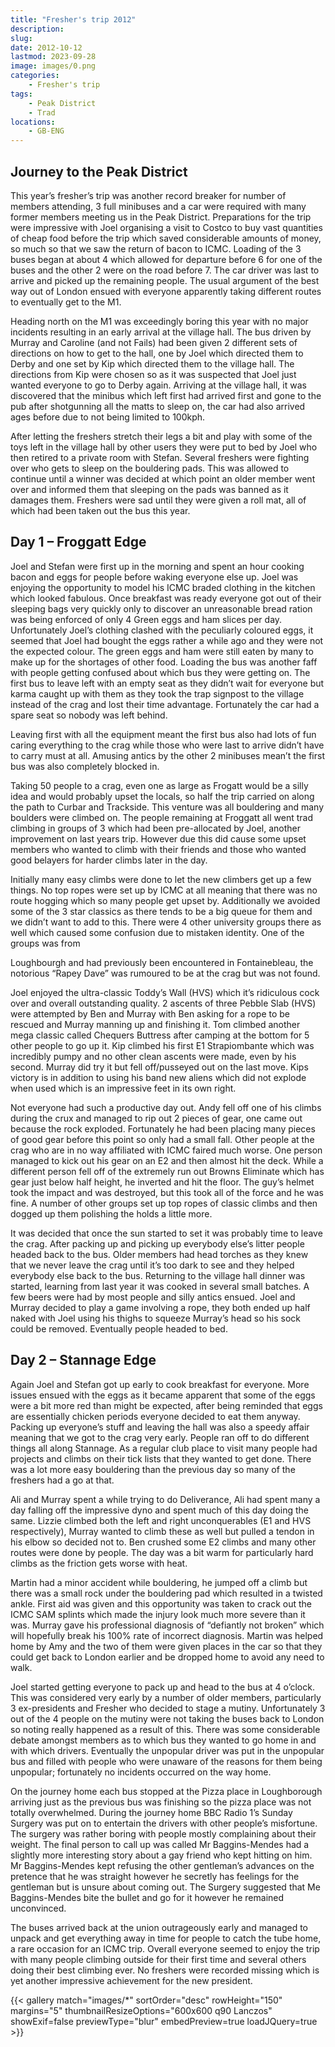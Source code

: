 ```yaml
---
title: "Fresher's trip 2012"
description: 
slug: 
date: 2012-10-12
lastmod: 2023-09-28
image: images/0.png
categories:
    - Fresher's trip
tags:
    - Peak District
    - Trad
locations:
    - GB-ENG
---
```


## Journey to the Peak District

This year’s fresher’s trip was another record breaker for number of members attending, 3 full
minibuses and a car were required with many former members meeting us in the Peak District.
Preparations for the trip were impressive with Joel organising a visit to Costco to buy vast quantities
of cheap food before the trip which saved considerable amounts of money, so much so that we saw
the return of bacon to ICMC. Loading of the 3 buses began at about 4 which allowed for departure
before 6 for one of the buses and the other 2 were on the road before 7. The car driver was last to
arrive and picked up the remaining people. The usual argument of the best way out of London
ensued with everyone apparently taking different routes to eventually get to the M1.

Heading north on the M1 was exceedingly boring this year with no major incidents resulting in an
early arrival at the village hall. The bus driven by Murray and Caroline (and not Fails) had been given
2 different sets of directions on how to get to the hall, one by Joel which directed them to Derby and
one set by Kip which directed them to the village hall. The directions from Kip were chosen so as it
was suspected that Joel just wanted everyone to go to Derby again. Arriving at the village hall, it was
discovered that the minibus which left first had arrived first and gone to the pub after shotgunning
all the matts to sleep on, the car had also arrived ages before due to not being limited to 100kph.

After letting the freshers stretch their legs a bit and play with some of the toys left in the village hall
by other users they were put to bed by Joel who then retired to a private room with Stefan. Several
freshers were fighting over who gets to sleep on the bouldering pads. This was allowed to continue
until a winner was decided at which point an older member went over and informed them that
sleeping on the pads was banned as it damages them. Freshers were sad until they were given a roll
mat, all of which had been taken out the bus this year.

## Day 1 – Froggatt Edge

Joel and Stefan were first up in the morning
and spent an hour cooking bacon and eggs for
people before waking everyone else up. Joel
was enjoying the opportunity to model his
ICMC braded clothing in the kitchen which
looked fabulous. Once breakfast was ready
everyone got out of their sleeping bags very
quickly only to discover an unreasonable
bread ration was being enforced of only 4
Green eggs and ham 
slices per day. Unfortunately Joel’s clothing
clashed with the peculiarly coloured eggs, it
seemed that Joel had bought the eggs rather a
while ago and they were not the expected
colour. The green eggs and ham were still eaten
by many to make up for the shortages of other
food. Loading the bus was another faff with
people getting confused about which bus they
were getting on. The first bus to leave left with
an empty seat as they didn’t wait for everyone
but karma caught up with them as they took the
trap signpost to the village instead of the crag
and lost their time advantage. Fortunately the
car had a spare seat so nobody was left behind.

Leaving first with all the equipment meant the
first bus also had lots of fun caring everything to
the crag while those who were last to arrive
didn’t have to carry must at all. Amusing antics
by the other 2 minibuses mean’t the first bus
was also completely blocked in.

Taking 50 people to a crag, even one as large as
Frogatt would be a silly idea and would probably
upset the locals, so half the trip carried on along
the path to Curbar and Trackside. This venture
was all bouldering and many boulders were
climbed on. The people remaining at Froggatt all
went trad climbing in groups of 3 which had
been pre-allocated by Joel, another
improvement on last years trip. However due
this did cause some upset members who wanted
to climb with their friends and those who
wanted good belayers for harder climbs later in
the day.

Initially many easy climbs were done to let the
new climbers get up a few things. No top ropes
were set up by ICMC at all meaning that there
was no route hogging which so many people get
upset by. Additionally we avoided some of the 3
star classics as there tends to be a big queue for
them and we didn’t want to add to this. There
were 4 other university groups there as well
which caused some confusion due to mistaken
identity. One of the groups was from

Loughbourgh and had previously been
encountered in Fontainebleau, the
notorious “Rapey Dave” was
rumoured to be at the crag but was
not found.

Joel enjoyed the ultra-classic Toddy’s
Wall (HVS) which it’s ridiculous cock
over and overall outstanding quality. 2
ascents of three Pebble Slab (HVS)
were attempted by Ben and Murray
with Ben asking for a rope to be
rescued and Murray manning up and
finishing it. Tom climbed another
mega classic called Chequers Buttress
after camping at the bottom for 5
other people to go up it. Kip climbed
his first E1 Strapiombante which was
incredibly pumpy and no other clean
ascents were made, even by his
second. Murray did try it but fell
off/pusseyed out on the last move.
Kips victory is in addition to using his
band new aliens which did not
explode when used which is an
impressive feet in its own right.

Not everyone had such a productive
day out. Andy fell off one of his climbs
during the crux and managed to rip
out 2 pieces of gear, one came out
because the rock exploded.
Fortunately he had been placing many
pieces of good gear before this point
so only had a small fall. Other people
at the crag who are in no way
affiliated with ICMC faired much
worse. One person managed to kick
out his gear on an E2 and then almost
hit the deck. While a different person
fell off of the extremely run out
Browns Eliminate which has gear just
below half height, he inverted and hit the floor. The guy’s helmet took the impact and was
destroyed, but this took all of the force and he was fine. A number of other groups set up top ropes
of classic climbs and then dogged up them polishing the holds a little more.


It was decided that once the sun started to set it was probably time to leave the crag. After packing
up and picking up everybody else’s litter people headed back to the bus. Older members had head
torches as they knew that we never leave the crag until it’s too dark to see and they helped
everybody else back to the bus. Returning to the village hall dinner was started, learning from last
year it was cooked in several small batches. A few beers were had by most people and silly antics
ensued. Joel and Murray decided to play a game involving a rope, they both ended up half naked
with Joel using his thighs to squeeze Murray’s head so his sock could be removed. Eventually people
headed to bed.

## Day 2 – Stannage Edge

Again Joel and Stefan got up early to
cook breakfast for everyone. More
issues ensued with the eggs as it
became apparent that some of the
eggs were a bit more red than might
be expected, after being reminded
that eggs are essentially chicken
periods everyone decided to eat them
anyway. Packing up everyone’s stuff
and leaving the hall was also a speedy
affair meaning that we got to the crag
very early. People ran off to do different things all along Stannage. As a regular club place to visit
many people had projects and climbs on their tick lists that they wanted to get done. There was a lot
more easy bouldering than the previous day so many of the freshers had a go at that.

Ali and Murray spent a while trying to do Deliverance, Ali had spent many a day falling off the
impressive dyno and spent much of this day doing the same. Lizzie climbed both the left and right
unconquerables (E1 and HVS respectively), Murray wanted to climb these as well but pulled a
tendon in his elbow so decided not to. Ben crushed some E2 climbs and many other routes were
done by people. The day was a bit warm for particularly hard climbs as the friction gets worse with
heat.

Martin had a minor accident while bouldering, he jumped off a climb but there was a small rock
under the bouldering pad which resulted in a twisted ankle. First aid was given and this opportunity
was taken to crack out the ICMC SAM splints which made the injury look much more severe than it
was. Murray gave his professional diagnosis of “defiantly not broken” which will hopefully break his
100% rate of incorrect diagnosis. Martin was helped home by Amy and the two of them were given
places in the car so that they could get back to London earlier and be dropped home to avoid any
need to walk.

Joel started getting everyone to pack up and head to the bus at 4 o’clock. This was considered very
early by a number of older members, particularly 3 ex-presidents and Fresher who decided to stage
a mutiny. Unfortunately 3 out of the 4 people on the mutiny were not taking the buses back to
London so noting really happened as a result of this. There was some considerable debate amongst
members as to which bus they wanted to go home in and with which drivers. Eventually the
unpopular driver was put in the unpopular bus and filled with people who were unaware of the
reasons for them being unpopular; fortunately no incidents occurred on the way home.

On the journey home each bus stopped at the Pizza place in Loughborough arriving just as the
previous bus was finishing so the pizza place was not totally overwhelmed. During the journey home
BBC Radio 1’s Sunday Surgery was put on to entertain the drivers with other people’s misfortune.
The surgery was rather boring with people mostly complaining about their weight. The final person
to call up was called Mr Baggins-Mendes had a slightly more interesting story about a gay friend who
kept hitting on him. Mr Baggins-Mendes kept refusing the other gentleman’s advances on the
pretence that he was straight however he secretly has feelings for the gentleman but is unsure
about coming out. The Surgery suggested that Me Baggins-Mendes bite the bullet and go for it
however he remained unconvinced.

The buses arrived back at the union outrageously early and managed to unpack and get everything
away in time for people to catch the tube home, a rare occasion for an ICMC trip. Overall everyone
seemed to enjoy the trip with many people climbing outside for their first time and several others
doing their best climbing ever. No freshers were recorded missing which is yet another impressive
achievement for the new president.

{{< gallery match="images/*" sortOrder="desc" rowHeight="150" margins="5" thumbnailResizeOptions="600x600 q90 Lanczos" showExif=false previewType="blur" embedPreview=true loadJQuery=true >}}


